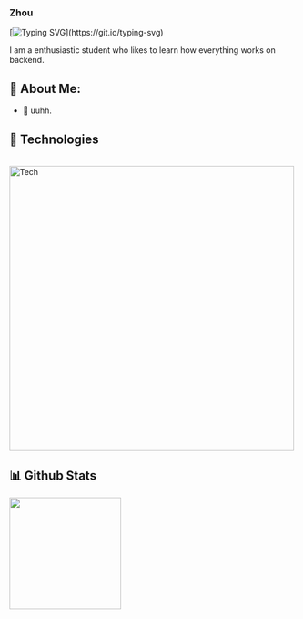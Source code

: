 ### Zhou

[![Typing SVG](https://readme-typing-svg.demolab.com?font=Fira+Code&pause=1000&color=52C800&width=435&lines=Backend+Developer.)](https://git.io/typing-svg)

I am a enthusiastic student who likes to learn how everything works on backend.

<a id="about-me"></a>
## 🧐 About Me:
- 📝 uuhh.

<a id="Technologies"></a>
## 🔨 Technologies
<div style="display: inline_block"><br>
  <img align="center" alt="Tech" width="500" src="https://i.ibb.co/Cm4vxWL/ok.png">

</div>

<a id="github-stats"></a>

## 📊 Github Stats
<img src="https://github-readme-stats.vercel.app/api/top-langs/?username=end223&theme=merko" height="196">
